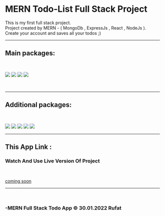 # MERN Todo-List Full Stack Project

This is my first full stack project.  
Project created by MERN - ( MongoDb , ExpressJs , React , NodeJs  ).  
Create your account and saves all your todos ;)
<br>
____
## Main packages: 
<br>

![ ](https://img.shields.io/badge/MongoDb(mongoose)-v6.1.7-brightgreen)
![ ](https://img.shields.io/badge/ExpressJs-v4.17.2-yellow)
![ ](https://img.shields.io/badge/React-v17.0.2-blue)
![ ](https://img.shields.io/badge/NodeJs-v16.13.0-brightgreen)

<br>

___
## Additional packages:
<br>

![ ](https://img.shields.io/badge/react--router--dom-v6.2.1-blue)
![ ](https://img.shields.io/badge/react--icons-v4.3.1-blue)
![ ](https://img.shields.io/badge/axios-0.25.0-ff69b4)
![ ](https://img.shields.io/badge/bcryptjs-2.4.3-orange)
![ ](https://img.shields.io/badge/nodemon-v2.0.15-lightgrey)
<br>
___
## This App Link :  
### Watch And Use Live Version Of Project
<br>

[coming soon]()

____
<br>

### -MERN Full Stack Todo App © 30.01.2022 Rufat